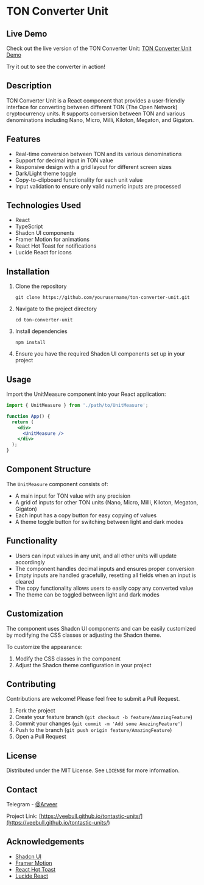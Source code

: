 # TON Converter Unit

## Live Demo

Check out the live version of the TON Converter Unit:
[TON Converter Unit Demo](https://veebull.github.io/tontastic-units/)

Try it out to see the converter in action!

## Description

TON Converter Unit is a React component that provides a user-friendly interface for converting between different TON (The Open Network) cryptocurrency units. It supports conversion between TON and various denominations including Nano, Micro, Milli, Kiloton, Megaton, and Gigaton.

## Features

- Real-time conversion between TON and its various denominations
- Support for decimal input in TON value
- Responsive design with a grid layout for different screen sizes
- Dark/Light theme toggle
- Copy-to-clipboard functionality for each unit value
- Input validation to ensure only valid numeric inputs are processed

## Technologies Used

- React
- TypeScript
- Shadcn UI components
- Framer Motion for animations
- React Hot Toast for notifications
- Lucide React for icons

## Installation

1. Clone the repository

   ```
   git clone https://github.com/yourusername/ton-converter-unit.git
   ```

2. Navigate to the project directory

   ```
   cd ton-converter-unit
   ```

3. Install dependencies

   ```
   npm install
   ```

4. Ensure you have the required Shadcn UI components set up in your project

## Usage

Import the UnitMeasure component into your React application:

```jsx
import { UnitMeasure } from './path/to/UnitMeasure';

function App() {
  return (
    <div>
      <UnitMeasure />
    </div>
  );
}
```

## Component Structure

The `UnitMeasure` component consists of:

- A main input for TON value with any precision
- A grid of inputs for other TON units (Nano, Micro, Milli, Kiloton, Megaton, Gigaton)
- Each input has a copy button for easy copying of values
- A theme toggle button for switching between light and dark modes

## Functionality

- Users can input values in any unit, and all other units will update accordingly
- The component handles decimal inputs and ensures proper conversion
- Empty inputs are handled gracefully, resetting all fields when an input is cleared
- The copy functionality allows users to easily copy any converted value
- The theme can be toggled between light and dark modes

## Customization

The component uses Shadcn UI components and can be easily customized by modifying the CSS classes or adjusting the Shadcn theme.

To customize the appearance:

1. Modify the CSS classes in the component
2. Adjust the Shadcn theme configuration in your project

## Contributing

Contributions are welcome! Please feel free to submit a Pull Request.

1. Fork the project
2. Create your feature branch (`git checkout -b feature/AmazingFeature`)
3. Commit your changes (`git commit -m 'Add some AmazingFeature'`)
4. Push to the branch (`git push origin feature/AmazingFeature`)
5. Open a Pull Request

## License

Distributed under the MIT License. See `LICENSE` for more information.

## Contact

Telegram - [@Arveer](https://t.me/arveer)

Project Link: [https://veebull.github.io/tontastic-units/](https://veebull.github.io/tontastic-units/)

## Acknowledgements

- [Shadcn UI](https://ui.shadcn.com/)
- [Framer Motion](https://www.framer.com/motion/)
- [React Hot Toast](https://react-hot-toast.com/)
- [Lucide React](https://lucide.dev/)
